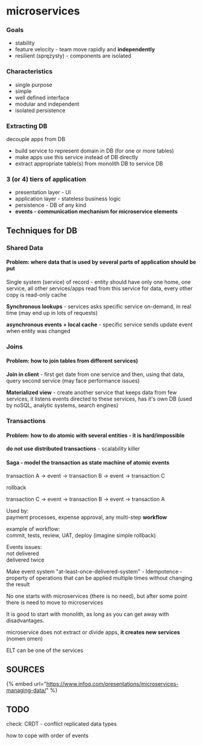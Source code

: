 # microservices

### Goals

* stability
* feature velocity - team move rapidly and **independently**
* resilient \(sprężysty\) - components are isolated

### Characteristics

* single purpose
* simple
* well defined interface
* modular and independent
* isolated persistence

### Extracting DB

decouple apps from DB

* build service to represent domain in DB \(for one or more tables\)
* make apps use this service instead of DB directly
* extract appropriate table\(s\) from monolith DB to service DB

### 3 \(or 4\) tiers of application

* presentation layer - UI
* application layer - stateless business logic
* persistence - DB of any kind
* **events - communication mechanism for microservice elements**

## **Techniques for DB**

### **Shared Data**

#### **Problem:** where data that is used by several parts of application should be put

Single system \(service\) of record - entity should have only one home, one service, all other services/apps read from this service for data, every other copy is read-only cache

**Synchronous lookups** - services asks specific service on-demand, in real time \(may end up in lots of requests\)

**asynchronous events + local cache** - specific service sends update event when entity was changed

### Joins

#### Problem: how to join tables from different services\)

**Join in client** - first get date from one service and then, using that data, query second service \(may face performance issues\)

**Materialized view** - create another service that keeps data from few services, it listens events directed to these services, has it's own DB \(used by noSQL, analytic systems, search engines\)

### Transactions

#### Problem: how to do atomic with several entities - it is hard/impossible

**do not use distributed transactions** - scalability killer

#### Saga - model the transaction as state machine of atomic events

transaction A -&gt; event -&gt; transaction B -&gt; event -&gt; transaction C 

rollback

transaction C -&gt; event -&gt; transaction B -&gt; event -&gt; transaction A 

Used by:  
payment processes, expense approval, any multi-step **workflow** 

example of workflow:  
commit, tests, review, UAT, deploy \(imagine simple rollback\)

Events issues:  
not delivered  
delivered twice

Make event system "at-least-once-delivered-system" - Idempotence - property of operations that can be applied multiple times without changing the result

No one starts with microservices \(there is no need\), but after some point there is need to move to microservices

It is good to start with monolith, as long as you can get away with disadvantages.

microservice does not extract or divide apps, **it creates new services** \(nomen omen\)

ELT can be one of the services

## SOURCES

{% embed url="https://www.infoq.com/presentations/microservices-managing-data/" %}

## TODO

check: CRDT - conflict replicated data types

how to cope with order of events



